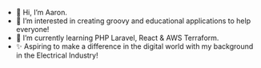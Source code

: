 - 👋 Hi, I’m Aaron.
- 👀 I’m interested in creating groovy and educational applications to help everyone!
- 🌱 I’m currently learning PHP Laravel, React & AWS Terraform.
- ✨ Aspiring to make a difference in the digital world with my background in the Electrical Industry!

<!---
AaronNovakDev/AaronNovakDev is a ✨ special ✨ repository because its `README.md` (this file) appears on your GitHub profile.
You can click the Preview link to take a look at your changes.
--->
